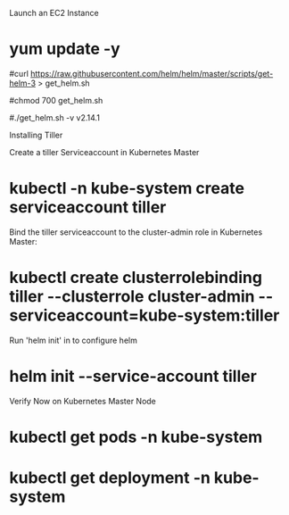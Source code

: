 Launch an EC2 Instance

# yum update -y

#curl https://raw.githubusercontent.com/helm/helm/master/scripts/get-helm-3 > get_helm.sh

#chmod 700 get_helm.sh

#./get_helm.sh -v v2.14.1

Installing Tiller

Create a tiller Serviceaccount in Kubernetes Master

# kubectl -n kube-system create serviceaccount tiller

Bind the tiller serviceaccount to the cluster-admin role in Kubernetes Master:

# kubectl create clusterrolebinding tiller --clusterrole cluster-admin --serviceaccount=kube-system:tiller

Run 'helm init' in to configure helm

# helm init --service-account tiller

Verify Now on Kubernetes Master Node

# kubectl get pods -n kube-system

# kubectl get deployment -n kube-system
